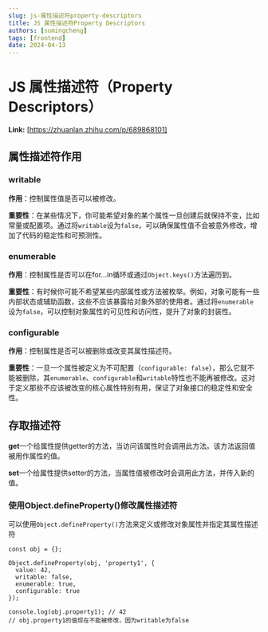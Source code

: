 ```yaml
---
slug: js-属性描述符property-descriptors
title: JS 属性描述符Property Descriptors
authors: [sumingcheng]
tags: [frontend]
date: 2024-04-13
---
```


# JS 属性描述符（Property Descriptors）



 **Link:** [https://zhuanlan.zhihu.com/p/689868101]

## 属性描述符作用  
### writable  

**作用**：控制属性值是否可以被修改。

**重要性**：在某些情况下，你可能希望对象的某个属性一旦创建后就保持不变，比如常量或配置项。通过将`writable`设为`false`，可以确保属性值不会被意外修改，增加了代码的稳定性和可预测性。

### enumerable  

**作用**：控制属性是否可以在for...in循环或通过`Object.keys()`方法遍历到。

**重要性**：有时候你可能不希望某些内部属性或方法被枚举。例如，对象可能有一些内部状态或辅助函数，这些不应该暴露给对象外部的使用者。通过将`enumerable`设为`false`，可以控制对象属性的可见性和访问性，提升了对象的封装性。

### configurable  

**作用**：控制属性是否可以被删除或改变其属性描述符。

**重要性**：一旦一个属性被定义为不可配置（`configurable: false`），那么它就不能被删除，其`enumerable`、`configurable`和`writable`特性也不能再被修改。这对于定义那些不应该被改变的核心属性特别有用，保证了对象接口的稳定性和安全性。

## 存取描述符  

**get**一个给属性提供getter的方法，当访问该属性时会调用此方法。该方法返回值被用作属性的值。

**set**一个给属性提供setter的方法，当属性值被修改时会调用此方法，并传入新的值。

### 使用Object.defineProperty()修改属性描述符  

可以使用`Object.defineProperty()`方法来定义或修改对象属性并指定其属性描述符

```
const obj = {};
​
Object.defineProperty(obj, 'property1', {
  value: 42,
  writable: false,
  enumerable: true,
  configurable: true
});
​
console.log(obj.property1); // 42
// obj.property1的值现在不能被修改，因为writable为false

```